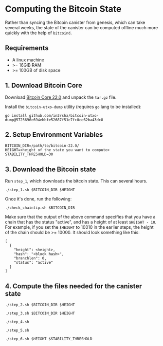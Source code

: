 # Computing the Bitcoin State

Rather than syncing the Bitcoin canister from genesis, which can take several weeks, the state of the canister can be computed offline much more quickly with the help of `bitcoind`.

## Requirements

* A linux machine
* \>= 16GiB RAM
* \>= 100GB of disk space

## 1. Download Bitcoin Core

Download [Bitcoin Core 22.0](https://bitcoin.org/bin/bitcoin-core-22.0/bitcoin-22.0-x86_64-linux-gnu.tar.gz) and unpack the `tar.gz` file.

Install the `bitcoin-utxo-dump` utility (requires `go` lang to be installed):

```
go install github.com/in3rsha/bitcoin-utxo-dump@5723696e694ebbfe52687f51e7fc0ce62ba43dc8
```

## 2. Setup Environment Variables

```
BITCOIN_DIR=/path/to/bitcoin-22.0/
HEIGHT=<height of the state you want to compute>
STABILITY_THRESHOLD=30
```

## 3. Download the Bitcoin state

Run `step_1`, which downloads the bitcoin state. This can several hours.

```
./step_1.sh $BITCOIN_DIR $HEIGHT
```

Once it's done, run the following:

```
./check_chaintip.sh $BITCOIN_DIR
```

Make sure that the output of the above command specifies that you have a chain that has the status "active", and has a height of at least `$HEIGHT - 10`. For example, if you set the `$HEIGHT` to 10010 in the earlier steps, the height of the chain should be >= 10000. It should look something like this:

```
[
  {
    "height": <height>,
    "hash": "<block hash>",
    "branchlen": 0,
    "status": "active"
  }
]
```

## 4. Compute the files needed for the canister state

```
./step_2.sh $BITCOIN_DIR $HEIGHT
```

```
./step_3.sh $BITCOIN_DIR $HEIGHT
```

```
./step_4.sh
```

```
./step_5.sh
```

```
./step_6.sh $HEIGHT $STABILITY_THRESHOLD
```
